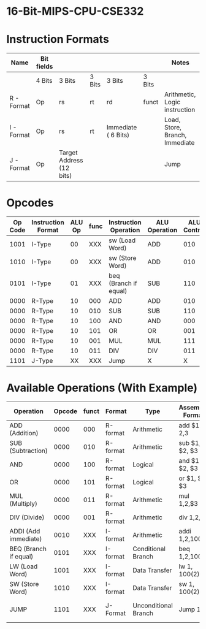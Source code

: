 # 16-Bit-MIPS-CPU-CSE332


# Instruction Formats

|     Name          |     Bit fields    |                                 |               |                                |               |     Notes                               |
|-------------------|-------------------|---------------------------------|---------------|--------------------------------|---------------|-----------------------------------------|
|                   |     4 Bits        |     3 Bits                      |     3 Bits    |     3 Bits                     |     3 Bits    |                                         |
|     R - Format    |     Op            |     rs                          |     rt        |     rd                         |     funct     |     Arithmetic, Logic   instruction     |
|     I - Format    |     Op            |     rs                          |     rt        |     Immediate     ( 6 Bits)    |               |     Load, Store, Branch,   Immediate    |
|     J - Format    |     Op            |     Target Address (12 bits)    |               |                                |               |     Jump                                |



# Opcodes

|     Op Code    |     Instruction   Format    |     ALU Op    |     func    |     Instruction   Operation    |     ALU Operation    |     ALU Control    |
|----------------|-----------------------------|---------------|-------------|--------------------------------|----------------------|--------------------|
|     1001       |     I-Type                  |     00        |     XXX     |     sw (Load Word)             |     ADD              |     010            |
|     1010       |     I-Type                  |     00        |     XXX     |     sw (Store Word)            |     ADD              |     010            |
|     0101       |     I-Type                  |     01        |     XXX     |     beq (Branch if equal)      |     SUB              |     110            |
|     0000       |     R-Type                  |     10        |     000     |     ADD                        |     ADD              |     010            |
|     0000       |     R-Type                  |     10        |     010     |     SUB                        |     SUB              |     110            |
|     0000       |     R-Type                  |     10        |     100     |     AND                        |     AND              |     000            |
|     0000       |     R-Type                  |     10        |     101     |     OR                         |     OR               |     001            |
|     0000       |     R-Type                  |     10        |     001     |     MUL                        |     MUL              |     111            |
|     0000       |     R-Type                  |     10        |     011     |     DIV                        |     DIV              |     011            |
|     1101       |     J-Type                  |     XX        |     XXX     |     Jump                       |     X                |     X              |


# Available Operations (With Example)

|     Operation                    |     Opcode    |     funct    |     Format      |     Type                    |     Assembly Format     |     Action                                       |
|----------------------------------|---------------|--------------|-----------------|-----------------------------|-------------------------|--------------------------------------------------|
|     ADD     (Addition)           |     0000      |     000      |     R-format    |     Arithmetic              |     add   $1, $2 ,$3    |     $1   = $2 + $3                               |
|     SUB     (Subtraction)        |     0000      |     010      |     R-format    |     Arithmetic              |     sub   $1, $2, $3    |     $1 = $3 - $2                                 |
|     AND                          |     0000      |     100      |     R-format    |     Logical                 |     and   $1, $2, $3    |     $1 = $2 &$3                                  |
|     OR                           |     0000      |     101      |     R-format    |     Logical                 |     or   $1, $2, $3     |     $1 = $2 \|  $3                               |
|     MUL     (Multiply)           |     0000      |     011      |     R-format    |     Arithmetic              |     mul  $1,$2,$3       |     $1=$2*$3                                     |
|     DIV     (Divide)             |     0000      |     001      |     R-format    |     Arithmetic              |     div $1,$2,$3        |     $1=$3/$2                                     |
|     ADDI    (Add   immediate)    |     0010      |     XXX      |     I-format    |     Arithmetic              |     addi $1,$2,100      |     $1 = $2+100                                  |
|     BEQ     (Branch if equal)    |     0101      |     XXX      |     I-format    |     Conditional   Branch    |     beq   $1,$2,100     |     if($1==$2)   go to     PC+4+100              |
|     LW     (Load Word)           |     1001      |     XXX      |     I-format    |     Data   Transfer         |     lw   $1,100($2)     |     $1 = Memory[$2+100]                          |
|     SW     (Store Word)          |     1010      |     XXX      |     I-format    |     Data Transfer           |     sw   $1,100($2)     |     Memory[$2+100] =$1                           |
|     JUMP                         |     1101      |     XXX      |     J-Format    |     Unconditional Branch    |     Jump 10             |     Jump to location 10 of instruction memory    |
